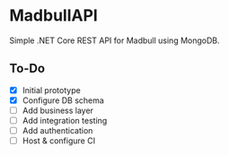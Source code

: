 # MadbullAPI
Simple .NET Core REST API for Madbull using MongoDB.

## To-Do

- [x] Initial prototype
- [x] Configure DB schema
- [ ] Add business layer
- [ ] Add integration testing
- [ ] Add authentication
- [ ] Host & configure CI
